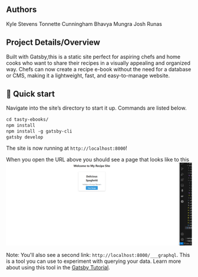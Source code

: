 ## Authors
Kyle Stevens
Tonnette Cunningham
Bhavya Mungra
Josh Runas

## Project Details/Overview
Built with Gatsby,this is a static site perfect for aspiring chefs and home cooks who want to share their recipes in a visually appealing and organized way. Chefs can now create a recipe e-book without the need for a database or CMS, making it a lightweight, fast, and easy-to-manage website.


## 🚀 Quick start
Navigate into the site’s directory to start it up. Commands are listed below.
```shell
cd tasty-ebooks/
npm install
npm install -g gatsby-cli
gatsby develop
```
The site is now running at `http://localhost:8000`!

When you open the URL above you should see a page that looks like to this
![localhost](image.png)

Note: You'll also see a second link: `http://localhost:8000/___graphql`. This is a tool you can use to experiment with querying your data. Learn more about using this tool in the [Gatsby Tutorial](https://www.gatsbyjs.com/docs/tutorial/getting-started/part-4/#use-graphiql-to-explore-the-data-layer-and-write-graphql-queries).


